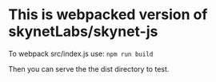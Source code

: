 # This is webpacked version of skynetLabs/skynet-js


To webpack src/index.js use: `npm run build`

Then you can serve the the dist directory to test. 
